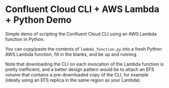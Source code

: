 # Confluent Cloud CLI + AWS Lambda + Python Demo

Simple demo of scripting the Confluent Cloud CLI using an AWS Lambda function in Python.

You can copy/paste the contents of `lambda_function.py` into a fresh Python AWS Lambda function, fill in the blanks, and be up and running.

Note that downloading the CLI on each invocation of the Lambda function is pretty inefficient, and a better design pattern would be to attach an EFS volume that contains a pre-downloaded copy of the CLI, for example (ideally using an EFS replica in the same region as your Lambda).
